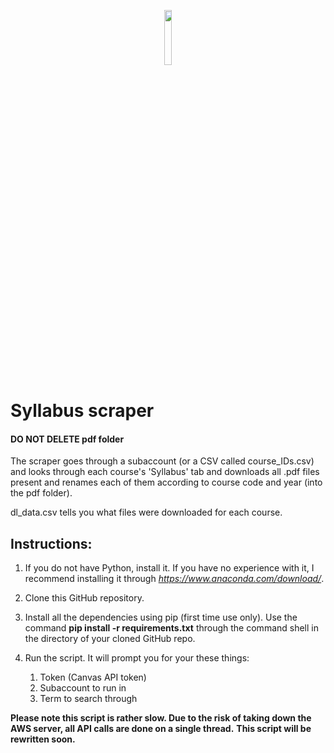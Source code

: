 <p align="center">
<img src="https://physicaltherapy.med.ubc.ca/files/2012/05/UBC-logo-signature-blue.gif" height=15% width=15%
</p>
  
# Syllabus scraper

#### DO NOT DELETE pdf folder

The scraper goes through a subaccount (or a CSV called course_IDs.csv) and looks through each course's 'Syllabus' tab and downloads all .pdf files present and renames each of them according to course code and year (into the pdf folder).

dl_data.csv tells you what files were downloaded for each course.

## Instructions:
1. If you do not have Python, install it. If you have no experience with it, I recommend installing it through *https://www.anaconda.com/download/*.

2. Clone this GitHub repository.

3. Install all the dependencies using pip (first time use only). Use the command **pip install -r requirements.txt** through the command shell in the directory of your cloned GitHub repo.

4. Run the script. It will prompt you for your these things:
   1. Token (Canvas API token)
   2. Subaccount to run in
   3. Term to search through

**Please note this script is rather slow. Due to the risk of taking down the AWS server, all API calls are done on a single thread.**
**This script will be rewritten soon.**
